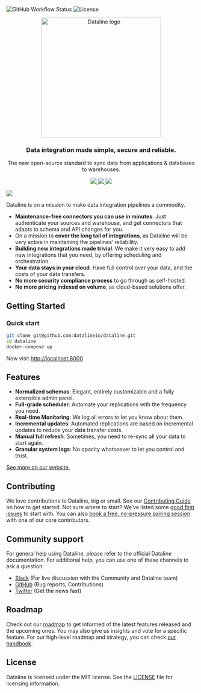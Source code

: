 ![GitHub Workflow Status](https://img.shields.io/github/workflow/status/datalineio/dataline/Dataline%20CI) ![License](https://img.shields.io/github/license/datalineio/dataline)

<div  align="center">
  <a href="https://dataline.io">
    <img src="https://dataline.io/wp-content/uploads/2020/08/Dataline_light-background.svg" width="318px" alt="Dataline logo" />
  </a>

  <h3>Data integration made simple, secure and reliable.</h3>
  <p>
    The new open-source standard to sync data from applications & databases to warehouses.
  </p>
  
  <p>
  <a href="https://docs.dataline.io/deployment/deploying-dataline/with-docker">
    <img src="https://dataline.io/wp-content/uploads/2020/09/Deploy-Locally.svg" />
  </a>
  
  <a href="https://docs.dataline.io/deployment/deploying-dataline/on-aws-ec2">
    <img src="https://dataline.io/wp-content/uploads/2020/09/Deploy-on-AWS.svg" />
  </a>
  
  <a href="https://docs.dataline.io/deployment/deploying-dataline/on-gcp-compute-engine">
    <img src="https://dataline.io/wp-content/uploads/2020/09/Deploy-on-GCP.svg" />
  </a>
  </p>
</div>

![](https://dataline.io/wp-content/uploads/2020/08/Sources_List.png)

Dataline is on a mission to make data integration pipelines a commodity.

- **Maintenance-free connectors you can use in minutes**. Just authenticate your sources and warehouse, and get connectors that adapts to schema and API changes for you.
- On a mission to **cover the long tail of integrations**, as Dataline will be very active in maintaining the pipelines’ reliability. 
- **Building new integrations made trivial**. We make it very easy to add new integrations that you need, by offering scheduling and orchestration. 
- **Your data stays in your cloud**. Have full control over your data, and the costs of your data transfers. 
- **No more security compliance process** to go through as self-hosted. 
- **No more pricing indexed on volume**, as cloud-based solutions offer. 

## Getting Started

### Quick start

```bash
git clone git@github.com:datalineio/dataline.git
cd dataline
docker-compose up
```

Now visit [http://localhost:8000](http://localhost:8000)

## Features

- **Normalized schemas**: Elegant, entirely customizable and a fully extensible admin panel.
- **Full-grade scheduler**: Automate your replications with the frequency you need.
- **Real-time Monitoring**: We log all errors to let you know about them.
- **Incremental updates**: Automated replications are based on incremental updates to reduce your data transfer costs.
- **Manual full refresh**: Sometimes, you need to re-sync all your data to start again.
- **Granular system logs**: No opacity whatsoever to let you control and trust.

[See more on our website.](https://dataline.io/features/)

## Contributing

We love contributions to Dataline, big or small. See our [Contributing Guide](https://docs.dataline.io/contributing/contributing-to-dataline) on how to get started.
Not sure where to start? We’ve listed some [good first issues](https://github.com/datalineio/dataline/labels/good%20first%20issue) to start with. You can also [book a free, no-pressure pairing session](https://drift.me/micheltricot/meeting) with one of our core contributors.
 
## Community support

For general help using Dataline, please refer to the official Dataline documentation. For additional help, you can use one of these channels to ask a question:
* [Slack](https://join.slack.com/t/datalinehq/shared_invite/zt-h5m88w3a-twQ_6AF9e8SnAzOIkHu2VQ) \(For live discussion with the Community and Dataline team\)
* [GitHub](https://github.com/datalineio/dataline) \(Bug reports, Contributions\)
* [Twitter](https://twitter.com/datalinehq) \(Get the news fast\)
 
## Roadmap

Check out our [roadmap](https://github.com/datalineio/dataline/projects/1) to get informed of the latest features released and the upcoming ones. You may also give us insights and vote for a specific feature.
For our high-level roadmap and strategy, you can check [our handbook](https://docs.dataline.io/company-handbook/company-handbook/roadmap).

## License

Dataline is licensed under the MIT license. See the [LICENSE](https://docs.dataline.io/license) file for licensing information.
